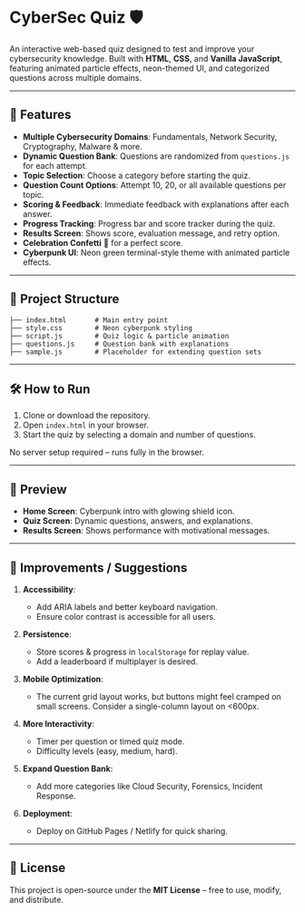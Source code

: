 # CyberSec Quiz 🛡️

An interactive web-based quiz designed to test and improve your cybersecurity knowledge. Built with **HTML**, **CSS**, and **Vanilla JavaScript**, featuring animated particle effects, neon-themed UI, and categorized questions across multiple domains.

---

## 🚀 Features

- **Multiple Cybersecurity Domains**: Fundamentals, Network Security, Cryptography, Malware & more.  
- **Dynamic Question Bank**: Questions are randomized from `questions.js` for each attempt.  
- **Topic Selection**: Choose a category before starting the quiz.  
- **Question Count Options**: Attempt 10, 20, or all available questions per topic.  
- **Scoring & Feedback**: Immediate feedback with explanations after each answer.  
- **Progress Tracking**: Progress bar and score tracker during the quiz.  
- **Results Screen**: Shows score, evaluation message, and retry option.  
- **Celebration Confetti** 🎉 for a perfect score.  
- **Cyberpunk UI**: Neon green terminal-style theme with animated particle effects.  

---

## 📂 Project Structure

```
├── index.html       # Main entry point  
├── style.css        # Neon cyberpunk styling  
├── script.js        # Quiz logic & particle animation  
├── questions.js     # Question bank with explanations  
├── sample.js        # Placeholder for extending question sets  
```

---

## 🛠️ How to Run

1. Clone or download the repository.  
2. Open `index.html` in your browser.  
3. Start the quiz by selecting a domain and number of questions.  

No server setup required – runs fully in the browser.

---

## 📸 Preview

- **Home Screen**: Cyberpunk intro with glowing shield icon.  
- **Quiz Screen**: Dynamic questions, answers, and explanations.  
- **Results Screen**: Shows performance with motivational messages.  

---

## 🔮 Improvements / Suggestions

1. **Accessibility**:  
   - Add ARIA labels and better keyboard navigation.  
   - Ensure color contrast is accessible for all users.  

2. **Persistence**:  
   - Store scores & progress in `localStorage` for replay value.  
   - Add a leaderboard if multiplayer is desired.  

3. **Mobile Optimization**:  
   - The current grid layout works, but buttons might feel cramped on small screens. Consider a single-column layout on <600px.  

4. **More Interactivity**:  
   - Timer per question or timed quiz mode.  
   - Difficulty levels (easy, medium, hard).  

5. **Expand Question Bank**:  
   - Add more categories like Cloud Security, Forensics, Incident Response.  

6. **Deployment**:  
   - Deploy on GitHub Pages / Netlify for quick sharing.  

---

## 📜 License

This project is open-source under the **MIT License** – free to use, modify, and distribute.  